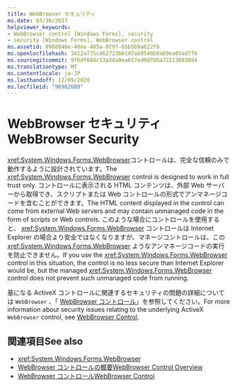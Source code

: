 ```yaml
---
title: WebBrowser セキュリティ
ms.date: 03/30/2017
helpviewer_keywords:
- WebBrowser control [Windows Forms], security
- security [Windows Forms], WebBrowser control
ms.assetid: 0968846e-48ee-485a-9797-65b5b9a622f8
ms.openlocfilehash: 3412a775cd62723bb1d7ab8548b8a89ea05ad7f6
ms.sourcegitcommit: 9f6df084c53a3da0ea657ed0d708a72213683084
ms.translationtype: MT
ms.contentlocale: ja-JP
ms.lasthandoff: 12/09/2020
ms.locfileid: "96982680"
---
```

# <a name="webbrowser-security"></a><span data-ttu-id="f8cc1-102">WebBrowser セキュリティ</span><span class="sxs-lookup"><span data-stu-id="f8cc1-102">WebBrowser Security</span></span>

<span data-ttu-id="f8cc1-103"><xref:System.Windows.Forms.WebBrowser>コントロールは、完全な信頼のみで動作するように設計されています。</span><span class="sxs-lookup"><span data-stu-id="f8cc1-103">The <xref:System.Windows.Forms.WebBrowser> control is designed to work in full trust only.</span></span> <span data-ttu-id="f8cc1-104">コントロールに表示される HTML コンテンツは、外部 Web サーバーから取得でき、スクリプトまたは Web コントロールの形式でアンマネージコードを含むことができます。</span><span class="sxs-lookup"><span data-stu-id="f8cc1-104">The HTML content displayed in the control can come from external Web servers and may contain unmanaged code in the form of scripts or Web controls.</span></span> <span data-ttu-id="f8cc1-105">このような場合にコントロールを使用すると、 <xref:System.Windows.Forms.WebBrowser> コントロールは Internet Explorer の場合より安全ではなくなりますが、マネージコントロールは、この <xref:System.Windows.Forms.WebBrowser> ようなアンマネージコードの実行を防止できません。</span><span class="sxs-lookup"><span data-stu-id="f8cc1-105">If you use the <xref:System.Windows.Forms.WebBrowser> control in this situation, the control is no less secure than Internet Explorer would be, but the managed <xref:System.Windows.Forms.WebBrowser> control does not prevent such unmanaged code from running.</span></span>  
  
 <span data-ttu-id="f8cc1-106">基になる ActiveX コントロールに関連するセキュリティの問題の詳細については `WebBrowser` 、「 [WebBrowser コントロール](/previous-versions/windows/internet-explorer/ie-developer/platform-apis/aa752040(v=vs.85))」を参照してください。</span><span class="sxs-lookup"><span data-stu-id="f8cc1-106">For more information about security issues relating to the underlying ActiveX `WebBrowser` control, see [WebBrowser Control](/previous-versions/windows/internet-explorer/ie-developer/platform-apis/aa752040(v=vs.85)).</span></span>  
  
## <a name="see-also"></a><span data-ttu-id="f8cc1-107">関連項目</span><span class="sxs-lookup"><span data-stu-id="f8cc1-107">See also</span></span>

- <xref:System.Windows.Forms.WebBrowser>
- [<span data-ttu-id="f8cc1-108">WebBrowser コントロールの概要</span><span class="sxs-lookup"><span data-stu-id="f8cc1-108">WebBrowser Control Overview</span></span>](webbrowser-control-overview.md)
- <span data-ttu-id="f8cc1-109">[WebBrowser コントロール](/previous-versions/windows/internet-explorer/ie-developer/platform-apis/aa752040(v=vs.85))</span><span class="sxs-lookup"><span data-stu-id="f8cc1-109">[WebBrowser Control](/previous-versions/windows/internet-explorer/ie-developer/platform-apis/aa752040(v=vs.85))</span></span>
